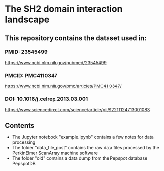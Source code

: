 # The SH2 domain interaction landscape
## This repository contains the dataset used in: 
### PMID: 23545499
https://www.ncbi.nlm.nih.gov/pubmed/23545499
### PMCID: PMC4110347
https://www.ncbi.nlm.nih.gov/pmc/articles/PMC4110347/
### DOI: 10.1016/j.celrep.2013.03.001
https://www.sciencedirect.com/science/article/pii/S2211124713001083

## Contents
- The Jupyter notebook "example.ipynb" contains a few notes for data processing
- The folder "data_file_post" contains the raw data files processed by the PerkinElmer ScanArray machine software
- The folder "old" contains a data dump from the Pepspot database PepspotDB
